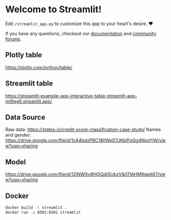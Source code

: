 # Welcome to Streamlit!

Edit `/streamlit_app.py` to customize this app to your heart's desire. :heart:

If you have any questions, checkout our [documentation](https://docs.streamlit.io) and [community
forums](https://discuss.streamlit.io).

## Plotly table

https://plotly.com/python/table/

## Streamlit table

https://streamlit-example-app-interactive-table-streamlit-app-mt9qg6.streamlit.app/

## Data Source

Raw data: https://statso.io/credit-score-classification-case-study/
Names and gender: https://drive.google.com/file/d/1cA4bdzPBC18IIWeD7JKbIFqQg4NxoYjW/view?usp=sharing

## Model

https://drive.google.com/file/d/1ZINWXv8Hj5QdiSUkzVlb17lAHM9geA87/view?usp=sharing

## Docker 

```bash
docker build -t streamlit .
docker run -p 8501:8501 streamlit
```